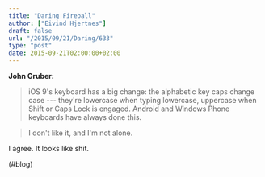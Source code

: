 ```yaml
---
title: "Daring Fireball"
author: ["Eivind Hjertnes"]
draft: false
url: "/2015/09/21/Daring/633"
type: "post"
date: 2015-09-21T02:00:00+02:00
---
```


**John Gruber:**

> iOS 9's keyboard has a big change: the alphabetic key caps change case
> --- they're lowercase when typing lowercase, uppercase when Shift or
> Caps Lock is engaged. Android and Windows Phone keyboards have always
> done this.

<!--quoteend-->

> I don't like it, and I'm not alone.

I agree. It looks like shit.

(#blog)
